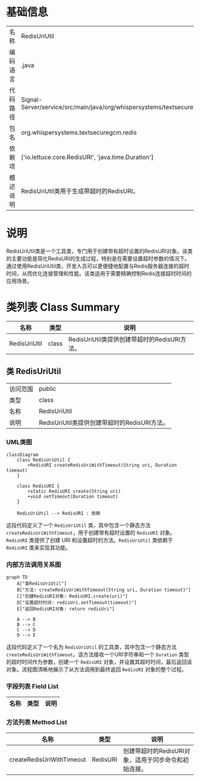 # 基础信息

|      |      |
|------|------|
| 名称 | RedisUriUtil |
| 编码语言 | .java |
| 代码路径 | Signal-Server/service/src/main/java/org/whispersystems/textsecuregcm/redis/RedisUriUtil.java |
| 包名 | org.whispersystems.textsecuregcm.redis |
| 依赖项 | ['io.lettuce.core.RedisURI', 'java.time.Duration'] |
| 概述说明 | RedisUriUtil类用于生成带超时的RedisURI。 |

# 说明

RedisUriUtil类是一个工具类，专门用于创建带有超时设置的RedisURI对象。该类的主要功能是简化RedisURI的生成过程，特别是在需要设置超时参数的情况下。通过使用RedisUriUtil类，开发人员可以更便捷地配置与Redis服务器连接的超时时间，从而优化连接管理和性能。该类适用于需要精确控制Redis连接超时时间的应用场景。

# 类列表 Class Summary

| 名称   | 类型  | 说明 |
|-------|------|-------------|
| RedisUriUtil | class | RedisUriUtil类提供创建带超时的RedisURI方法。 |



## 类 RedisUriUtil

|      |      |
|------|------|
| 访问范围 | public |
| 类型 | class |
| 名称 | RedisUriUtil |
| 说明 | RedisUriUtil类提供创建带超时的RedisURI方法。 |


### UML类图

```mermaid
classDiagram
    class RedisUriUtil {
        +RedisURI createRedisUriWithTimeout(String uri, Duration timeout)
    }

    class RedisURI {
        +static RedisURI create(String uri)
        +void setTimeout(Duration timeout)
    }

    RedisUriUtil --> RedisURI : 依赖
```

这段代码定义了一个 `RedisUriUtil` 类，其中包含一个静态方法 `createRedisUriWithTimeout`，用于创建带有超时设置的 `RedisURI` 对象。`RedisURI` 类提供了创建 URI 和设置超时的方法。`RedisUriUtil` 类依赖于 `RedisURI` 类来实现其功能。


### 内部方法调用关系图

```mermaid
graph TD
    A["类RedisUriUtil"]
    B["方法: createRedisUriWithTimeout(String uri, Duration timeout)"]
    C["创建RedisURI对象: RedisURI.create(uri)"]
    D["设置超时时间: redisUri.setTimeout(timeout)"]
    E["返回RedisURI对象: return redisUri"]

    A --> B
    B --> C
    C --> D
    D --> E
```

这段代码定义了一个名为 `RedisUriUtil` 的工具类，其中包含一个静态方法 `createRedisUriWithTimeout`。该方法接收一个URI字符串和一个 `Duration` 类型的超时时间作为参数，创建一个 `RedisURI` 对象，并设置其超时时间，最后返回该对象。流程图清晰地展示了从方法调用到最终返回 `RedisURI` 对象的整个过程。

### 字段列表 Field List

| 名称  | 类型  | 说明 |
|-------|-------|------|

### 方法列表 Method List

| 名称  | 类型  | 说明 |
|-------|-------|------|
| createRedisUriWithTimeout | RedisURI | 创建带超时的RedisURI对象，适用于同步命令和初始连接。 |




